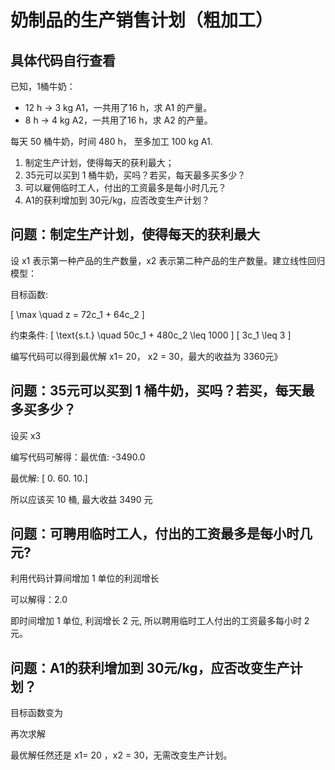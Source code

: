 # 奶制品的生产销售计划（粗加工）
## 具体代码自行查看
已知，1桶牛奶：
   - 12 h → 3 kg A1，一共用了16 h，求 A1 的产量。
   - 8 h → 4 kg A2，一共用了16 h，求 A2 的产量。

每天 50 桶牛奶，时间 480 h， 至多加工 100 kg A1.

1. 制定生产计划，使得每天的获利最大；
2. 35元可以买到 1 桶牛奶，买吗？若买，每天最多买多少？
3. 可以雇佣临时工人，付出的工资最多是每小时几元？
4. A1的获利增加到 30元/kg，应否改变生产计划？


## 问题：制定生产计划，使得每天的获利最大

设 x1 表示第一种产品的生产数量，x2 表示第二种产品的生产数量。建立线性回归模型：

目标函数:

\[ \max \quad z = 72c_1 + 64c_2 \]

约束条件:
\[ \text{s.t.} \quad 50c_1 + 480c_2 \leq 1000 \]
\[ 3c_1 \leq 3 \]

编写代码可以得到最优解 x1= 20， x2 = 30，最大的收益为 3360元》

## 问题：35元可以买到 1 桶牛奶，买吗？若买，每天最多买多少？

设买 x3


编写代码可解得：最优值: -3490.0

最优解: [ 0. 60. 10.]

所以应该买 10 桶, 最大收益 3490 元

## 问题：可聘用临时工人，付出的工资最多是每小时几元?

利用代码计算间增加 1 单位的利润增长

可以解得：2.0

即时间增加 1 单位, 利润增长 2 元, 所以聘用临时工人付出的工资最多每小时 2 元。

## 问题：A1的获利增加到 30元/kg，应否改变生产计划？

目标函数变为


再次求解

最优解任然还是 x1= 20 ，x2 = 30，无需改变生产计划。 